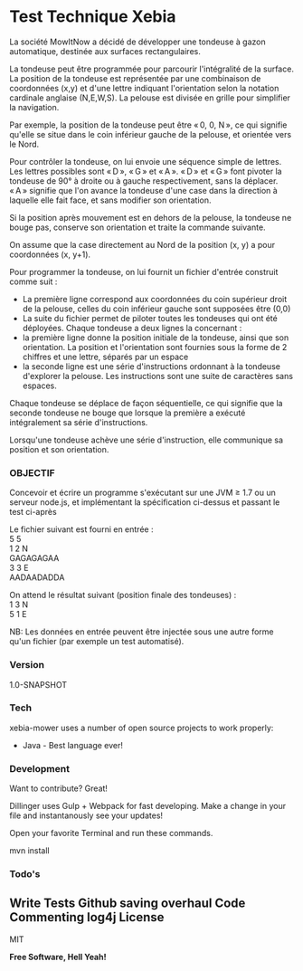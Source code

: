 # Test Technique Xebia

La société MowItNow a décidé de développer une tondeuse à gazon automatique, destinée aux surfaces rectangulaires. 

La tondeuse peut être programmée pour parcourir l'intégralité de la surface. 
La position de la tondeuse est représentée par une combinaison de coordonnées (x,y) et d'une lettre indiquant l'orientation selon la notation cardinale anglaise (N,E,W,S). La pelouse est divisée en grille pour simplifier la navigation.  
 
Par exemple, la position de la tondeuse peut être « 0, 0, N », ce qui signifie qu'elle se situe dans le coin inférieur gauche de la pelouse, et orientée vers le Nord. 
 
Pour contrôler la tondeuse, on lui envoie une séquence simple de lettres. Les lettres possibles sont « D », « G » et « A ». « D » et « G » font pivoter la tondeuse de 90° à droite ou à gauche respectivement, sans la déplacer. « A » signifie que l'on avance la tondeuse d'une case dans la direction à laquelle elle fait face, et sans modifier son orientation. 
 
Si la position après mouvement est en dehors de la pelouse, la tondeuse ne bouge pas, conserve son orientation et traite la commande suivante.  
 
On assume que la case directement au Nord de la position (x, y) a pour coordonnées (x, y+1). 

Pour programmer la tondeuse, on lui fournit un fichier d'entrée construit comme suit : 

  - La première ligne correspond aux coordonnées du coin supérieur droit de la pelouse, celles du coin inférieur gauche sont supposées être (0,0) 
  - La suite du fichier permet de piloter toutes les tondeuses qui ont été déployées. Chaque tondeuse a deux lignes la concernant : 
   - la première ligne donne la position initiale de la tondeuse, ainsi que son orientation. La position et l'orientation sont fournies sous la forme de 2 chiffres et une lettre, séparés par un espace
   - la seconde ligne est une série d'instructions ordonnant à la tondeuse d'explorer la pelouse. Les instructions sont une suite de caractères sans espaces. 

Chaque tondeuse se déplace de façon séquentielle, ce qui signifie que la seconde tondeuse ne bouge que lorsque la première a exécuté intégralement sa série d'instructions. 
 
Lorsqu'une tondeuse achève une série d'instruction, elle communique sa position et son orientation. 
 
### OBJECTIF 
Concevoir et écrire un programme s'exécutant sur une JVM ≥ 1.7 ou un serveur node.js, et implémentant la spécification ci-dessus et passant le test ci-après 
 
Le fichier suivant est fourni en entrée : <br />
5 5 <br/>
1 2 N <br />
GAGAGAGAA <br />
3 3 E <br />
AADAADADDA 
 
On attend le résultat suivant (position finale des tondeuses) : <br />
1 3 N <br />
5 1 E <br />
 
NB: Les données en entrée peuvent être injectée sous une autre forme qu'un fichier (par exemple un test automatisé). 

### Version
1.0-SNAPSHOT

### Tech

xebia-mower uses a number of open source projects to work properly:

* Java - Best language ever!

### Development

Want to contribute? Great!

Dillinger uses Gulp + Webpack for fast developing.
Make a change in your file and instantanously see your updates!

Open your favorite Terminal and run these commands.

mvn install

### Todo's

Write Tests
Github saving overhaul
Code Commenting
log4j
License
----

MIT


**Free Software, Hell Yeah!**
